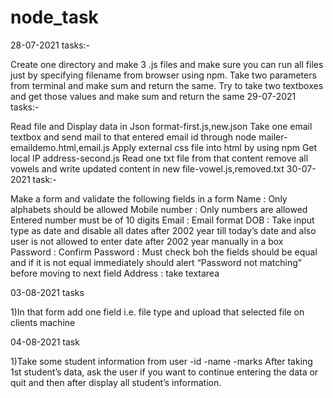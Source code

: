 # node_task
28-07-2021 tasks:-

Create one directory and make 3 .js files and make sure you can run all files just by specifying filename from browser using npm.
Take two parameters from terminal and make sum and return the same.
Try to take two textboxes and get those values and make sum and return the same
29-07-2021 tasks:-

Read file and Display data in Json format-first.js,new.json
Take one email textbox and send mail to that entered email id through node mailer-emaildemo.html,email.js
Apply external css file into html by using npm
Get local IP address-second.js
Read one txt file from that content remove all vowels and write updated content in new file-vowel.js,removed.txt
30-07-2021 task:-

Make a form and validate the following fields in a form Name : Only alphabets should be allowed Mobile number : Only numbers are allowed Entered number must be of 10 digits Email : Email format DOB : Take input type as date and disable all dates after 2002 year till today’s date and also user is not allowed to enter date after 2002 year manually in a box Password : Confirm Password : Must check boh the fields should be equal and if it is not equal immediately should alert “Password not matching” before moving to next field Address : take textarea

03-08-2021 tasks

1)In that form add one field i.e. file type and upload that selected file on clients machine

04-08-2021 task

1)Take some student information from user -id -name -marks After taking 1st student’s data, ask the user if you want to continue entering the data or quit and then after display all student’s information.
